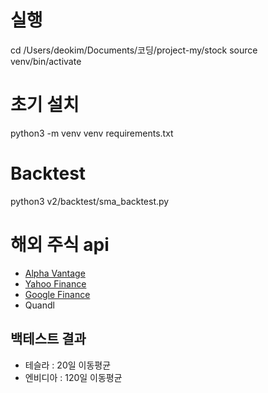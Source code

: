 # 실행

cd /Users/deokim/Documents/코딩/project-my/stock
source venv/bin/activate

# 초기 설치

python3 -m venv venv
requirements.txt

# Backtest

python3 v2/backtest/sma_backtest.py

# 해외 주식 api

-   [Alpha Vantage](https://www.alphavantage.co/documentation/)
-   [Yahoo Finance](https://www.financeapi.net)
-   [Google Finance](https://serpapi.com/google-finance-api)
-   Quandl

## 백테스트 결과

-   테슬라 : 20일 이동평균
-   엔비디아 : 120일 이동평균
